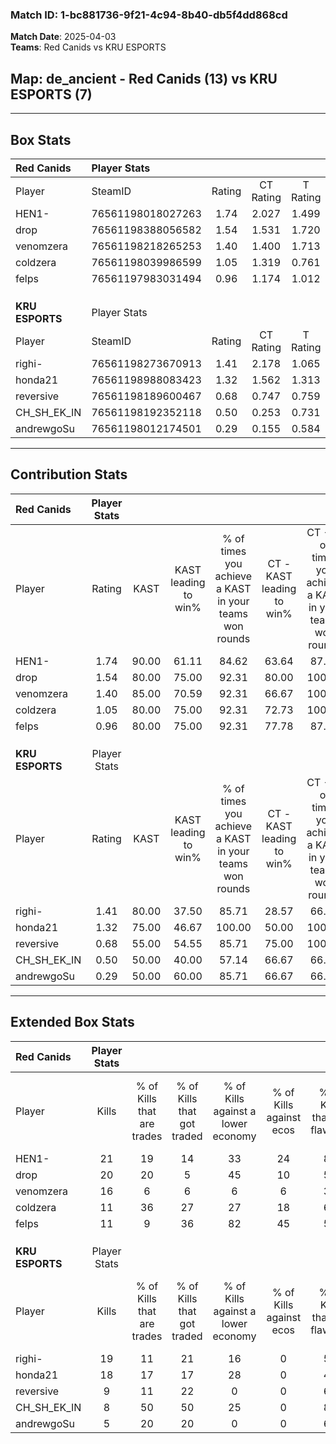 ### Match ID: 1-bc881736-9f21-4c94-8b40-db5f4dd868cd  
**Match Date**: 2025-04-03  
**Teams**: Red Canids vs KRU ESPORTS  

## **Map**: de_ancient - Red Canids (13) vs KRU ESPORTS (7)  
---  

## Box Stats  

| **Red Canids**  | Player Stats      |        |           |          |       |       |       |         |        |      |     |
| :- | :- | :-: | :-: | :-: | :-: | :-: | :-: | :-: | :-: | :-: | :-: |
| Player          | SteamID           | Rating | CT Rating | T Rating | KAST  |  ADR  | Kills | Assists | Deaths | K/D  | HS% |
| HEN1-           | 76561198018027263 |  1.74  |   2.027   |  1.499   | 90.00 | 103.5 |  21   |   10    |   10   | 2.10 | 19  |
| drop            | 76561198388056582 |  1.54  |   1.531   |  1.720   | 80.00 | 94.1  |  20   |    4    |   11   | 1.82 | 45  |
| venomzera       | 76561198218265253 |  1.40  |   1.400   |  1.713   | 85.00 | 79.9  |  16   |    8    |   10   | 1.60 | 56  |
| coldzera        | 76561198039986599 |  1.05  |   1.319   |  0.761   | 80.00 | 67.9  |  11   |    7    |   12   | 0.92 | 54  |
| felps           | 76561197983031494 |  0.96  |   1.174   |  1.012   | 80.00 | 75.2  |  11   |    5    |   16   | 0.69 | 45  |
|                 |                   |        |           |          |       |       |       |         |        |      |     |
|                 |                   |        |           |          |       |       |       |         |        |      |     |
|                 |                   |        |           |          |       |       |       |         |        |      |     |
| **KRU ESPORTS** | Player Stats      |        |           |          |       |       |       |         |        |      |     |
| Player          | SteamID           | Rating | CT Rating | T Rating | KAST  |  ADR  | Kills | Assists | Deaths | K/D  | HS% |
| righi-          | 76561198273670913 |  1.41  |   2.178   |  1.065   | 80.00 | 94.1  |  19   |    4    |   14   | 1.36 | 68  |
| honda21         | 76561198988083423 |  1.32  |   1.562   |  1.313   | 75.00 | 89.3  |  18   |    5    |   14   | 1.29 | 72  |
| reversive       | 76561198189600467 |  0.68  |   0.747   |  0.759   | 55.00 | 66.3  |   9   |    4    |   15   | 0.60 | 77  |
| CH_SH_EK_IN     | 76561198192352118 |  0.50  |   0.253   |  0.731   | 50.00 | 53.4  |   8   |    1    |   17   | 0.47 | 50  |
| andrewgoSu      | 76561198012174501 |  0.29  |   0.155   |  0.584   | 50.00 | 43.4  |   5   |    3    |   19   | 0.26 | 80  |
---  

## Contribution Stats  

| **Red Canids**  | Player Stats |       |                      |                                                        |                           |                                                             |                          |                                                            |
| :- | :-: | :-: | :-: | :-: | :-: | :-: | :-: | :-: |
| Player          |    Rating    | KAST  | KAST leading to win% | % of times you achieve a KAST in your teams won rounds | CT - KAST leading to win% | CT - % of times you achieve a KAST in your teams won rounds | T - KAST leading to win% | T - % of times you achieve a KAST in your teams won rounds |
| HEN1-           |     1.74     | 90.00 |        61.11         |                         84.62                          |           63.64           |                            87.50                            |          57.14           |                           80.00                            |
| drop            |     1.54     | 80.00 |        75.00         |                         92.31                          |           80.00           |                           100.00                            |          66.67           |                           80.00                            |
| venomzera       |     1.40     | 85.00 |        70.59         |                         92.31                          |           66.67           |                           100.00                            |          80.00           |                           80.00                            |
| coldzera        |     1.05     | 80.00 |        75.00         |                         92.31                          |           72.73           |                           100.00                            |          80.00           |                           80.00                            |
| felps           |     0.96     | 80.00 |        75.00         |                         92.31                          |           77.78           |                            87.50                            |          71.43           |                           100.00                           |
|                 |              |       |                      |                                                        |                           |                                                             |                          |                                                            |
|                 |              |       |                      |                                                        |                           |                                                             |                          |                                                            |
|                 |              |       |                      |                                                        |                           |                                                             |                          |                                                            |
| **KRU ESPORTS** | Player Stats |       |                      |                                                        |                           |                                                             |                          |                                                            |
| Player          |    Rating    | KAST  | KAST leading to win% | % of times you achieve a KAST in your teams won rounds | CT - KAST leading to win% | CT - % of times you achieve a KAST in your teams won rounds | T - KAST leading to win% | T - % of times you achieve a KAST in your teams won rounds |
| righi-          |     1.41     | 80.00 |        37.50         |                         85.71                          |           28.57           |                            66.67                            |          44.44           |                           100.00                           |
| honda21         |     1.32     | 75.00 |        46.67         |                         100.00                         |           50.00           |                           100.00                            |          44.44           |                           100.00                           |
| reversive       |     0.68     | 55.00 |        54.55         |                         85.71                          |           75.00           |                           100.00                            |          42.86           |                           75.00                            |
| CH_SH_EK_IN     |     0.50     | 50.00 |        40.00         |                         57.14                          |           66.67           |                            66.67                            |          28.57           |                           50.00                            |
| andrewgoSu      |     0.29     | 50.00 |        60.00         |                         85.71                          |           66.67           |                            66.67                            |          57.14           |                           100.00                           |
---  

## Extended Box Stats  

| **Red Canids**  | Player Stats |                            |                            |                                    |                         |                              |                                 |        |                             |                                     |                          |                               |                            |
| :- | :-: | :-: | :-: | :-: | :-: | :-: | :-: | :-: | :-: | :-: | :-: | :-: | :-: |
| Player          |    Kills     | % of Kills that are trades | % of Kills that got traded | % of Kills against a lower economy | % of Kills against ecos | % of Kills that are flawless | % of Kills that are close duels | Deaths | % of Deaths that get traded | % of Deaths against a lower economy | % of Deaths against ecos | % of Deaths that are flawless | % of Deaths that are close |
| HEN1-           |      21      |             19             |             14             |                 33                 |           24            |              81              |                5                |   10   |             20              |                 30                  |            10            |              40               |             20             |
| drop            |      20      |             20             |             5              |                 45                 |           10            |              50              |                5                |   11   |             18              |                  9                  |            0             |              64               |             18             |
| venomzera       |      16      |             6              |             6              |                 6                  |            6            |              38              |                6                |   10   |             40              |                 20                  |            0             |              60               |             0              |
| coldzera        |      11      |             36             |             27             |                 27                 |           18            |              64              |                9                |   12   |              8              |                 33                  |            8             |              75               |             0              |
| felps           |      11      |             9              |             36             |                 82                 |           45            |              55              |                9                |   16   |             31              |                 19                  |            6             |              50               |             13             |
|                 |              |                            |                            |                                    |                         |                              |                                 |        |                             |                                     |                          |                               |                            |
|                 |              |                            |                            |                                    |                         |                              |                                 |        |                             |                                     |                          |                               |                            |
|                 |              |                            |                            |                                    |                         |                              |                                 |        |                             |                                     |                          |                               |                            |
| **KRU ESPORTS** | Player Stats |                            |                            |                                    |                         |                              |                                 |        |                             |                                     |                          |                               |                            |
| Player          |    Kills     | % of Kills that are trades | % of Kills that got traded | % of Kills against a lower economy | % of Kills against ecos | % of Kills that are flawless | % of Kills that are close duels | Deaths | % of Deaths that get traded | % of Deaths against a lower economy | % of Deaths against ecos | % of Deaths that are flawless | % of Deaths that are close |
| righi-          |      19      |             11             |             21             |                 16                 |            0            |              53              |                5                |   14   |             21              |                 14                  |            0             |              64               |             0              |
| honda21         |      18      |             17             |             17             |                 28                 |            0            |              44              |                6                |   14   |             14              |                  7                  |            0             |              79               |             7              |
| reversive       |      9       |             11             |             22             |                 0                  |            0            |              67              |               22                |   15   |             13              |                 13                  |            0             |              40               |             7              |
| CH_SH_EK_IN     |      8       |             50             |             50             |                 25                 |            0            |              88              |               13                |   17   |              6              |                 12                  |            0             |              53               |             6              |
| andrewgoSu      |      5       |             20             |             20             |                 0                  |            0            |              60              |               20                |   19   |             21              |                 16                  |            0             |              58               |             11             |
